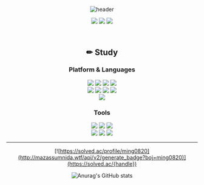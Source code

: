 <div align=center>

  ![header](https://capsule-render.vercel.app/api?type=rounded&color=auto&height=200&section=header&text=Minkyeong's%20Github&fontSize=70)

  
  <img src="https://img.shields.io/badge/42Seoul-000000?style=for-the-badge&logo=42&logoColor=white"/></a> <a href="https://minkylee.tistory.com/" target="_blank"><img src="https://img.shields.io/badge/Blog-000000?style=for-the-badge&logo=Tistory&logoColor=white"/></a> <a href="matilto:mingkk970820@gmail.com" target="_blank"><img src="https://img.shields.io/badge/mingkk970820@gmail.com-EA4335?style=for-the-badge&logo=Gmail&logoColor=white"/></a>

  <br>
  
  ## ✏ Study
  ### Platform & Languages
   <div>
     <img src="https://img.shields.io/badge/C-A8B9CC?style=for-the-badge&logo=C&logoColor=white"/></a>
     <img src="https://img.shields.io/badge/C++-00599C?style=for-the-badge&logo=cplusplus&logoColor=white"/></a> 
     <img src="https://img.shields.io/badge/Python-3776AB?style=for-the-badge&logo=Python&logoColor=white">
     <img src="https://img.shields.io/badge/TypeScript-3178C6?style=for-the-badge&logo=TypeScript&logoColor=white">
   </div>
   <div>
     <img src="https://img.shields.io/badge/html5-E34F26?style=for-the-badge&logo=html5&logoColor=white">
     <img src="https://img.shields.io/badge/css3-1572B6?style=for-the-badge&logo=css3&logoColor=white">
     <img src="https://img.shields.io/badge/JavaScript-F7DF1E?style=for-the-badge&logo=JavaScript&logoColor=white">
     <img src="https://img.shields.io/badge/React-61DAFB?style=for-the-badge&logo=React&logoColor=white"> 
   </div>
   <div>
      <img src="https://img.shields.io/badge/Docker-2496ED?style=for-the-badge&logo=Docker&logoColor=white"> 
   </div>

  ### Tools
  <div>
    <img src="https://img.shields.io/badge/git-F05032?style=for-the-badge&logo=git&logoColor=white">
     <img src="https://img.shields.io/badge/github-181717?style=for-the-badge&logo=github&logoColor=white">
    <img src="https://img.shields.io/badge/photoshop-31A8FF?style=for-the-badge&logo=adobephotoshop&logoColor=white">
  </div>
  <div>
    <img src="https://img.shields.io/badge/illustrator-FF9A00?style=for-the-badge&logo=adobeillustrator&logoColor=white">
    <img src="https://img.shields.io/badge/figma-F24E1E?style=for-the-badge&logo=Figma&logoColor=white">
    <img src="https://img.shields.io/badge/android studio-3DDC84?style=for-the-badge&logo=androidstudio&logoColor=white">
  </div>
  
  ---
  <span>
  
  [![https://solved.ac/profile/ming0820](http://mazassumnida.wtf/api/v2/generate_badge?boj=ming0820)](https://solved.ac/{handle})
  
<!--  [![Top Langs](https://github-readme-stats.vercel.app/api/top-langs/?username=mingkyeongg&layout=compact)](https://github.com/anuraghazra/github-readme-stats) -->

  ![Anurag's GitHub stats](https://github-readme-stats.vercel.app/api?username=mingkyeongg&show_icons=true&theme=radical)
  
  </span>
  <!--
  **mingkyeongg/mingkyeongg** is a ✨ _special_ ✨ repository because its `README.md` (this file) appears on your GitHub profile.
  
  Here are some ideas to get you started:
  
  - 🔭 I’m currently working on ...
  - 🌱 I’m currently learning ...
  - 👯 I’m looking to collaborate on ...
  - 🤔 I’m looking for help with ...
  - 💬 Ask me about ...
  - 📫 How to reach me: ...
  - 😄 Pronouns: ...
  - ⚡ Fun fact: ...
  -->

</div>
